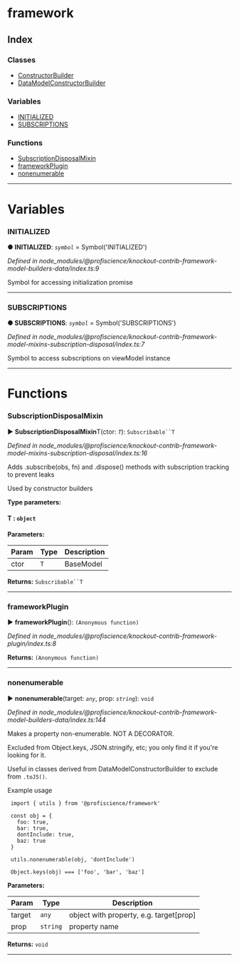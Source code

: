 


#  framework

## Index

### Classes

* [ConstructorBuilder](classes/constructorbuilder.md)
* [DataModelConstructorBuilder](classes/datamodelconstructorbuilder.md)


### Variables

* [INITIALIZED](#initialized)
* [SUBSCRIPTIONS](#subscriptions)


### Functions

* [SubscriptionDisposalMixin](#subscriptiondisposalmixin)
* [frameworkPlugin](#frameworkplugin)
* [nonenumerable](#nonenumerable)



---
# Variables
<a id="initialized"></a>

###  INITIALIZED

**●  INITIALIZED**:  *`symbol`*  =  Symbol('INITIALIZED')

*Defined in node_modules/@profiscience/knockout-contrib-framework-model-builders-data/index.ts:9*



Symbol for accessing initialization promise




___

<a id="subscriptions"></a>

###  SUBSCRIPTIONS

**●  SUBSCRIPTIONS**:  *`symbol`*  =  Symbol('SUBSCRIPTIONS')

*Defined in node_modules/@profiscience/knockout-contrib-framework-model-mixins-subscription-disposal/index.ts:7*



Symbol to access subscriptions on viewModel instance




___


# Functions
<a id="subscriptiondisposalmixin"></a>

###  SubscriptionDisposalMixin

► **SubscriptionDisposalMixin**T(ctor: *`T`*): `Subscribable``T`



*Defined in node_modules/@profiscience/knockout-contrib-framework-model-mixins-subscription-disposal/index.ts:16*



Adds .subscribe(obs, fn) and .dispose() methods with subscription tracking to prevent leaks

Used by constructor builders


**Type parameters:**

#### T :  `object`
**Parameters:**

| Param | Type | Description |
| ------ | ------ | ------ |
| ctor | `T`   |  BaseModel |





**Returns:** `Subscribable``T`





___

<a id="frameworkplugin"></a>

###  frameworkPlugin

► **frameworkPlugin**(): `(Anonymous function)`



*Defined in node_modules/@profiscience/knockout-contrib-framework-plugin/index.ts:8*





**Returns:** `(Anonymous function)`





___

<a id="nonenumerable"></a>

###  nonenumerable

► **nonenumerable**(target: *`any`*, prop: *`string`*): `void`



*Defined in node_modules/@profiscience/knockout-contrib-framework-model-builders-data/index.ts:144*



Makes a property non-enumerable. NOT A DECORATOR.

Excluded from Object.keys, JSON.stringify, etc; you only find it if you're looking for it.

Useful in classes derived from DataModelConstructorBuilder to exclude from `.toJS()`.

Example usage

     import { utils } from '@profiscience/framework'

     const obj = {
       foo: true,
       bar: true,
       dontInclude: true,
       baz: true
     }

     utils.nonenumerable(obj, 'dontInclude')

     Object.keys(obj) === ['foo', 'bar', 'baz']


**Parameters:**

| Param | Type | Description |
| ------ | ------ | ------ |
| target | `any`   |  object with property, e.g. target[prop] |
| prop | `string`   |  property name |





**Returns:** `void`





___


